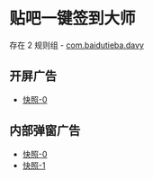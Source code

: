 # 贴吧一键签到大师

存在 2 规则组 - [com.baidutieba.davy](/src/apps/com.baidutieba.davy.ts)

## 开屏广告

- [快照-0](https://i.gkd.li/import/12504282)

## 内部弹窗广告

- [快照-0](https://i.gkd.li/import/12504289)
- [快照-1](https://i.gkd.li/import/12504291)

